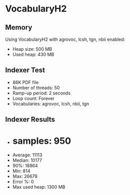 # VocabularyH2 #

## Memory ##
Using VocabularyH2 with agrovoc, lcsh, tgn, nbii enabled:
  * Heap size: 500 MB
  * Used heap: 430 MB

## Indexer Test ##
  * 86K PDF file
  * Number of threads: 50
  * Ramp-up period: 2 seconds
  * Loop count: Forever
  * Vocabularies: agrovoc, lcsh, nbii, tgn

## Indexer Results ##
  * # samples: 950
  * Average: 11113
  * Median: 10177
  * 90%: 18864
  * Min: 814
  * Max: 26679
  * Error %: 0
  * Max used heap: 1300 MB
